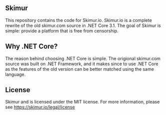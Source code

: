## Skimur
This repository contains the code for Skimur.io. Skimur.io is a complete rewrite of the old skimur.com source in .NET Core 3.1.
The goal of Skimur is simple: provide a platform that is free from censorship.

## Why .NET Core?
The reason behind choosing .NET Core is simple. The origional skimur.com source was built on .NET Framework, and it makes since
to use .NET Core as the features of the old version can be better matched using the same language.

## License
Skimur and is licensed under the MIT license. For more information, please see https://skimur.io/legal/license
